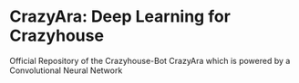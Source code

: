 # CrazyAra: Deep Learning for Crazyhouse
Official Repository of the Crazyhouse-Bot CrazyAra which is powered by a Convolutional Neural Network
